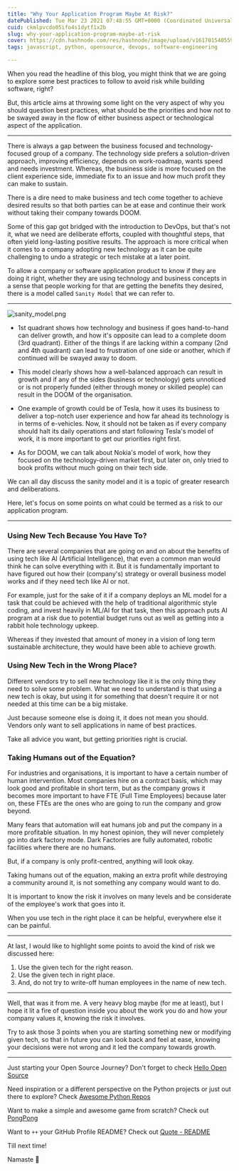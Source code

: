 ```yaml
---
title: "Why Your Application Program Maybe At Risk?"
datePublished: Tue Mar 23 2021 07:48:55 GMT+0000 (Coordinated Universal Time)
cuid: ckmlpvcdo05ifo4s1dytf1x2b
slug: why-your-application-program-maybe-at-risk
cover: https://cdn.hashnode.com/res/hashnode/image/upload/v1617015405594/xL2PlrtP2.png
tags: javascript, python, opensource, devops, software-engineering

---
```


When you read the headline of this blog, you might think that we are going to explore some best practices to follow to avoid risk while building software, right?

But, this article aims at throwing some light on the very aspect of why you should question best practices, what should be the priorities and how not to be swayed away in the flow of either business aspect or technological aspect of the application.

---

There is always a gap between the business focused and technology-focused group of a company. The technology side prefers a solution-driven approach, improving efficiency, depends on work-roadmap, wants speed and needs investment. Whereas, the business side is more focused on the client experience side, immediate fix to an issue and how much profit they can make to sustain.

There is a dire need to make business and tech come together to achieve desired results so that both parties can be at ease and continue their work without taking their company towards DOOM.

Some of this gap got bridged with the introduction to DevOps, but that's not it, what we need are deliberate efforts, coupled with thoughtful steps, that often yield long-lasting positive results. The approach is more critical when it comes to a company adopting new technology as it can be quite challenging to undo a strategic or tech mistake at a later point.

To allow a company or software application product to know if they are doing it right, whether they are using technology and business concepts in a sense that people working for that are getting the benefits they desired, there is a model called `Sanity Model` that we can refer to.

---

![sanity_model.png](https://cdn.hashnode.com/res/hashnode/image/upload/v1616485232347/g9mOk7bT6.png)

- 1st quadrant shows how technology and business if goes hand-to-hand can deliver growth, and how it's opposite can lead to a complete doom (3rd quadrant). Either of the things if are lacking within a company (2nd and 4th quadrant) can lead to frustration of one side or another, which if continued will be swayed away to doom.

- This model clearly shows how a well-balanced approach can result in growth and if any of the sides (business or technology) gets unnoticed or is not properly funded (either through money or skilled people) can result in the DOOM of the organisation.

- One example of growth could be of Tesla, how it uses its business to deliver a top-notch user experience and how far ahead its technology is in terms of e-vehicles. Now, it should not be taken as if every company should halt its daily operations and start following Tesla's model of work, it is more important to get our priorities right first.

- As for DOOM, we can talk about Nokia's model of work, how they focused on the technology-driven market first, but later on, only tried to book profits without much going on their tech side.

We can all day discuss the sanity model and it is a topic of greater research and deliberations.

Here, let's focus on some points on what could be termed as a risk to our application program.

---

### Using New Tech Because You Have To?

There are several companies that are going on and on about the benefits of using tech like AI (Artificial Intelligence), that even a common man would think he can solve everything with it. But it is fundamentally important to have figured out how their (company's) strategy or overall business model works and if they need tech like AI or not.

For example, just for the sake of it if a company deploys an ML model for a task that could be achieved with the help of traditional algorithmic style coding, and invest heavily in ML/AI for that task, then this approach puts AI program at a risk due to potential budget runs out as well as getting into a rabbit hole technology upkeep.

Whereas if they invested that amount of money in a vision of long term sustainable architecture, they would have been able to achieve growth.

### Using New Tech in the Wrong Place?

Different vendors try to sell new technology like it is the only thing they need to solve some problem. What we need to understand is that using a new tech is okay, but using it for something that doesn't require it or not needed at this time can be a big mistake.

Just because someone else is doing it, it does not mean you should. Vendors only want to sell applications in name of best practices.

Take all advice you want, but getting priorities right is crucial.

### Taking Humans out of the Equation?

For industries and organisations, it is important to have a certain number of human intervention. Most companies hire on a contract basis, which may look good and profitable in short term, but as the company grows it becomes more important to have FTE (Full Time Employees) because later on, these FTEs are the ones who are going to run the company and grow beyond.

Many fears that automation will eat humans job and put the company in a more profitable situation. In my honest opinion, they will never completely go into dark factory mode. Dark Factories are fully automated, robotic facilities where there are no humans.

But, if a company is only profit-centred, anything will look okay.

Taking humans out of the equation, making an extra profit while destroying a community around it, is not something any company would want to do.

It is important to know the risk it involves on many levels and be considerate of the employee's work that goes into it.

When you use tech in the right place it can be helpful, everywhere else it can be painful.

---

At last, I would like to highlight some points to avoid the kind of risk we discussed here:

1. Use the given tech for the right reason.
2. Use the given tech in right place.
3. And, do not try to write-off human employees in the name of new tech.

---

Well, that was it from me. A very heavy blog maybe (for me at least), but I hope it lit a fire of question inside you about the work you do and how your company values it, knowing the risk it involves.

Try to ask those 3 points when you are starting something new or modifying given tech, so that in future you can look back and feel at ease, knowing your decisions were not wrong and it led the company towards growth.

---

Just starting your Open Source Journey? Don't forget to check [Hello Open Source](https://github.com/siddharth2016/hello-open-source)

Need inspiration or a different perspective on the Python projects or just out there to explore? Check [Awesome Python Repos](https://github.com/siddharth2016/awesome-python-repos)

Want to make a simple and awesome game from scratch? Check out [PongPong](https://github.com/siddharth2016/PongPong)

Want to `++` your GitHub Profile README? Check out [Quote - README](https://github.com/marketplace/actions/quote-readme)

Till next time!

Namaste 🙏